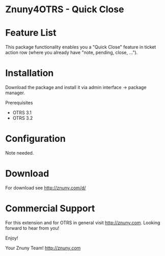 Znuny4OTRS - Quick Close
========================

Feature List
============
This package functionality enables you a "Quick Close" feature in ticket action row (where you already have "note, pending, close, ...").

Installation
============
Download the package and install it via admin interface -> package manager.

Prerequisites
* OTRS 3.1
* OTRS 3.2

Configuration
=============
Note needed.

Download
========
For download see http://znuny.com/d/

Commercial Support
==================
For this extension and for OTRS in general visit http://znuny.com. Looking forward to hear from you!

Enjoy!

 Your Znuny Team!
 http://znuny.com

